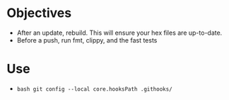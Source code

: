 # Objectives

- After an update, rebuild. This will ensure your hex files are up-to-date.
- Before a push, run fmt, clippy, and the fast tests

# Use

- ```bash git config --local core.hooksPath .githooks/```

